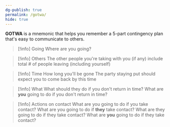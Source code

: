 ```yaml
---
dg-publish: true
permalink: /gotwa/
hide: true
---
```

**GOTWA** is a mnemonic that helps you remember a 5-part contingency plan that's easy to communicate to others. 
> [!info] Going
> Where are you going?

> [!info] Others
> The other people you're taking with you (if any)
> include total # of people leaving (including yourself)

> [!info] Time
> How long you'll be gone
> The party staying put should expect you to come back by this time

> [!info] What
> What should they do if you don't return in time?
> What are __you__ going to do if you don't return in time?

> [!info] Actions on contact
> What are you going to do if you take contact?
> What are you going to do if **they** take contact?
> What are they going to do if they take contact?
> What are **you** going to do if they take contact?


